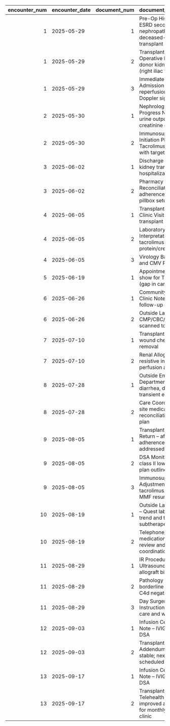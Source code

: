 |   encounter_num | encounter_date   |   document_num | document_title                                                                                                 |
|----------------:|:-----------------|---------------:|:---------------------------------------------------------------------------------------------------------------|
|               1 | 2025-05-29       |              1 | Pre-Op History & Physical – ESRD secondary to diabetic nephropathy; scheduled deceased-donor kidney transplant |
|               1 | 2025-05-29       |              2 | Transplant Surgery Operative Note – Deceased-donor kidney transplant (right iliac fossa)                       |
|               1 | 2025-05-29       |              3 | Immediate Post-Op ICU Admission Note – reperfusion achieved; Doppler signals present                           |
|               2 | 2025-05-30       |              1 | Nephrology Inpatient Progress Note – POD#1 urine output improving; creatinine downtrending                     |
|               2 | 2025-05-30       |              2 | Immunosuppression Initiation Plan – Tacrolimus/MMF/Prednisone with target troughs                              |
|               3 | 2025-06-02       |              1 | Discharge Summary – Post-kidney transplant hospitalization course                                              |
|               3 | 2025-06-02       |              2 | Pharmacy Medication Reconciliation & Education – adherence counseling and pillbox setup                        |
|               4 | 2025-06-05       |              1 | Transplant Nephrology Clinic Visit – 1 week post-transplant                                                    |
|               4 | 2025-06-05       |              2 | Laboratory Results & Interpretation – BMP, CBC, tacrolimus trough, urine protein/creatinine                    |
|               4 | 2025-06-05       |              3 | Virology Baseline – BK PCR and CMV PCR obtained                                                                |
|               5 | 2025-06-19       |              1 | Appointment Status – No show for Transplant Clinic (gap in care documented)                                    |
|               6 | 2025-06-26       |              1 | Community Nephrology Clinic Note – outside facility follow-up during travel                                    |
|               6 | 2025-06-26       |              2 | Outside Labs – faxed CMP/CBC/tacrolimus level scanned to chart                                                 |
|               7 | 2025-07-10       |              1 | Transplant Surgery Clinic – wound check and JP drain removal                                                   |
|               7 | 2025-07-10       |              2 | Renal Allograft Ultrasound – resistive indices and perfusion assessment                                        |
|               8 | 2025-07-28       |              1 | Outside Emergency Department Provider Note – diarrhea, dehydration; transient elevated tac level               |
|               8 | 2025-07-28       |              2 | Care Coordination – cross-site medication reconciliation and follow-up plan                                    |
|               9 | 2025-08-05       |              1 | Transplant Nephrology Return – after gap in care; adherence concerns addressed                                 |
|               9 | 2025-08-05       |              2 | DSA Monitoring Panel – new class II low-level antibodies; plan outlined                                        |
|               9 | 2025-08-05       |              3 | Immunosuppression Adjustment Plan – tacrolimus dose changes; MMF resumed; close labs                           |
|              10 | 2025-08-19       |              1 | Outside Lab-Only Encounter – Quest labs: creatinine trend and tac trough subtherapeutic                        |
|              10 | 2025-08-19       |              2 | Telephone/Telehealth Note – medication adherence review and refill coordination                                |
|              11 | 2025-08-29       |              1 | IR Procedure Note – Ultrasound-guided renal allograft biopsy                                                   |
|              11 | 2025-08-29       |              2 | Pathology Report – Banff borderline changes (i1 t1), C4d negative                                              |
|              11 | 2025-08-29       |              3 | Day Surgery Discharge Instructions – post-biopsy care and warning signs                                        |
|              12 | 2025-09-03       |              1 | Infusion Center Nursing Note – IVIG dose 1 of 2 for DSA                                                        |
|              12 | 2025-09-03       |              2 | Transplant Nephrology Addendum – creatinine stable; next DSA check scheduled                                   |
|              13 | 2025-09-17       |              1 | Infusion Center Nursing Note – IVIG dose 2 of 2 for DSA                                                        |
|              13 | 2025-09-17       |              2 | Transplant Nephrology Telehealth Follow-up – improved adherence; plan for monthly labs at local clinic         |
